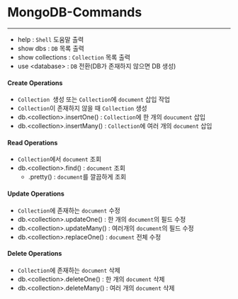 # MongoDB-Commands
-----------
- help : `Shell` 도움말 출력
- show dbs : `DB` 목록 출력
- show collections : `Collection` 목록 출력
- use \<database\> : `DB` 전환(DB가 존재하지 않으면 DB 생성)

#### Create Operations
- `Collection `생성 또는 `Collection`에 `document` 삽입 작업
- `Collection`이 존재하지 않을 때 `Collection` 생성
- db.\<collection\>.insertOne() : `Collection`에 한 개의 `doucument` 삽입
- db.\<collection\>.insertMany() : `Collection`에 여러 개의 `document` 삽입

#### Read Operations
- `Collection`에서 `document` 조회
- db.\<collection\>.find() : `document` 조회
  - .pretty() : `document`를 깔끔하게 조회

#### Update Operations
- `Collection`에 존재하는 `document` 수정
- db.\<collection\>.updateOne() : 한 개의 `document`의 필드 수정
- db.\<collection\>.updateMany() : 여러개의 `document`의 필드 수정
- db.\<collection\>.replaceOne() : `document` 전체 수정


#### Delete Operations
- `Collection`에 존재하는 `document` 삭제
- db.\<collection\>.deleteOne() : 한 개의 `document` 삭제
- db.\<collection\>.deleteMany() : 여러 개의 `document` 삭제
